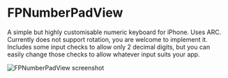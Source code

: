 FPNumberPadView
===============

A simple but highly customisable numeric keyboard  for iPhone.
Uses ARC. Currently does not support rotation, you are welcome to implement it.
Includes some input checks to allow only 2 decimal digits, but you can easily change 
those checks to allow whatever input suits your app.

![FPNumberPadView screenshot](https://github.com/fprosper/FPNumberPadView/screenshot.png "FPNumberPadView")